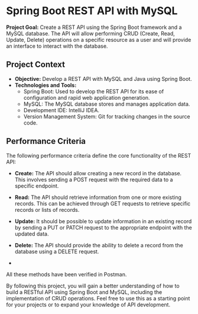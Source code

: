 # Spring Boot REST API with MySQL

**Project Goal:** Create a REST API using the Spring Boot framework and a MySQL database. The API will allow performing CRUD (Create, Read, Update, Delete) operations on a specific resource as a user and will provide an interface to interact with the database.

## Project Context

- **Objective:** Develop a REST API with MySQL and Java using Spring Boot.
- **Technologies and Tools:**
  - Spring Boot: Used to develop the REST API for its ease of configuration and rapid web application generation.
  - MySQL: The MySQL database stores and manages application data.
  - Development IDE: IntelliJ IDEA.
  - Version Management System: Git for tracking changes in the source code.

## Performance Criteria 

The following performance criteria define the core functionality of the REST API:

- **Create:** The API should allow creating a new record in the database. This involves sending a POST request with the required data to a specific endpoint.

- **Read:** The API should retrieve information from one or more existing records. This can be achieved through GET requests to retrieve specific records or lists of records.

- **Update:** It should be possible to update information in an existing record by sending a PUT or PATCH request to the appropriate endpoint with the updated data.

- **Delete:** The API should provide the ability to delete a record from the database using a DELETE request.
- 
All these methods have been verified in Postman.

By following this project, you will gain a better understanding of how to build a RESTful API using Spring Boot and MySQL, including the implementation of CRUD operations. Feel free to use this as a starting point for your projects or to expand your knowledge of API development.
